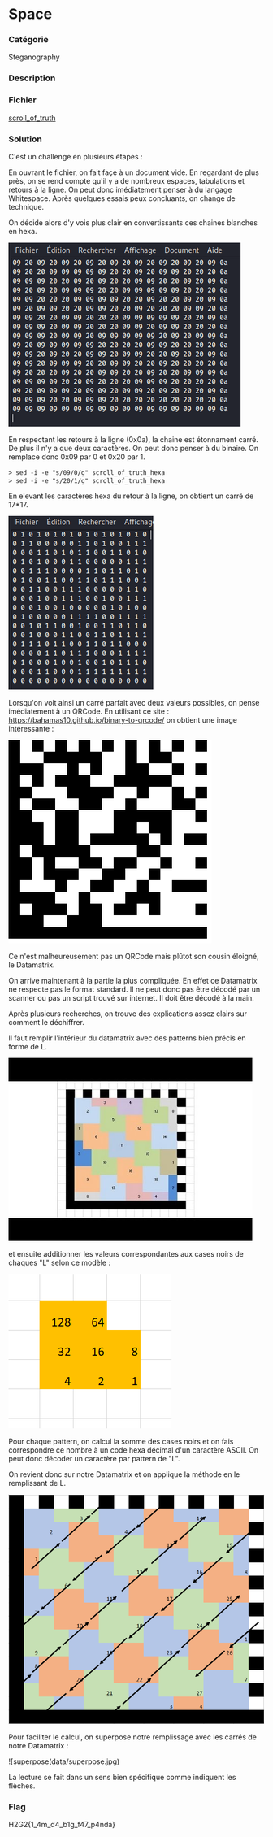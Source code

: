 # Space

### Catégorie

Steganography

### Description





### Fichier

[scroll_of_truth](scroll_of_truth)


### Solution

C'est un challenge en plusieurs étapes : 

En ouvrant le fichier, on fait façe à un document vide. En regardant de plus près, on se rend compte qu'il y a de nombreux espaces, tabulations et retours à la ligne.
On peut donc imédiatement penser à du langage Whitespace. Après quelques essais peux concluants, on change de technique.

On décide alors d'y vois plus clair en convertissants ces chaines blanches en hexa.

![Hexa](data/hexa.png)

En respectant les retours à la ligne (0x0a), la chaine est étonnament carré. De plus il n'y a que deux caractères. On peut donc penser à du binaire.
On remplace donc 0x09 par 0 et 0x20 par 1.
```
> sed -i -e "s/09/0/g" scroll_of_truth_hexa
> sed -i -e "s/20/1/g" scroll_of_truth_hexa

```
En elevant les caractères hexa du retour à la ligne, on obtient un carré de 17*17.

![Binary](data/binary.png)

Lorsqu'on voit ainsi un carré parfait avec deux valeurs possibles, on pense imédiatement à un QRCode. 
En utilisant ce site : https://bahamas10.github.io/binary-to-qrcode/ on obtient une image intéressante :

![Datamatrix](data/datamatrix.png)


Ce n'est malheureusement pas un QRCode mais plûtot son cousin éloigné, le Datamatrix.

On arrive maintenant à la partie la plus compliquée. En effet ce Datamatrix ne respecte pas le format standard. Il ne peut donc pas être décodé par un scanner ou pas un script trouvé sur internet.
Il doit être décodé à la main.

Après plusieurs recherches, on trouve des explications assez clairs sur comment le déchiffrer. 

Il faut remplir l'intérieur du datamatrix avec des patterns bien précis en forme de L.

![decode](data/decode.jpg)

et ensuite additionner les valeurs correspondantes aux cases noirs de chaques "L" selon ce modèle : 

![calcul](data/calcul.png)

Pour chaque pattern, on calcul la somme des cases noirs et on fais correspondre ce nombre à un code hexa décimal d'un caractère ASCII. On peut donc décoder un caractère par pattern de "L".

On revient donc sur notre Datamatrix et on applique la méthode en le remplissant de L.

![remplissage](data/remplissage.png)

Pour faciliter le calcul, on superpose notre remplissage avec les carrés de notre Datamatrix : 

![superpose(data/superpose.jpg)

La lecture se fait dans un sens bien spécifique comme indiquent les flèches.


### Flag

H2G2{1_4m_d4_b1g_f47_p4nda}


